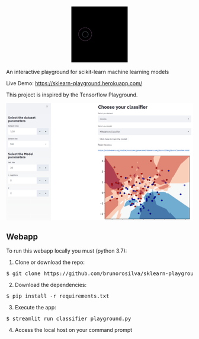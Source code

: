 <p align="center">
  <img src="imgs/sklplayground.gif" width=30%/>
</p>
An interactive playground for scikit-learn machine learning models

Live Demo: https://sklearn-playground.herokuapp.com/

This project is inspired by the Tensorflow Playground.

<p align="center">
  <img src="imgs/example_streamlit.PNG" />
</p>

## Webapp
To run this webapp locally you must (python 3.7):

1. Clone or download the repo:
<pre>
$ git clone https://github.com/brunorosilva/sklearn-playground.git
</pre>

2. Download the dependencies:
<pre>
$ pip install -r requirements.txt
</pre>

3. Execute the app:
<pre>
$ streamlit run classifier_playground.py
</pre>

4. Access the local host on your command prompt

